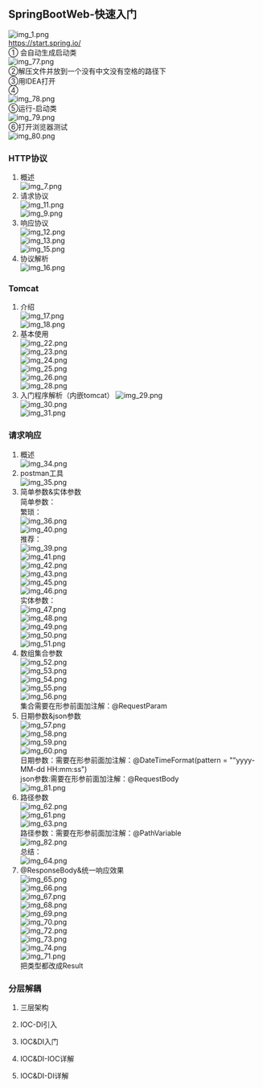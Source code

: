 ##  SpringBootWeb-快速入门  
![img_1.png](img_1.png)    
https://start.spring.io/  
①  会自动生成启动类  
![img_77.png](img_77.png)  
②解压文件并放到一个没有中文没有空格的路径下  
③用IDEA打开  
④  
![img_78.png](img_78.png)  
⑤运行-启动类  
![img_79.png](img_79.png)  
⑥打开浏览器测试  
![img_80.png](img_80.png)  

###  HTTP协议  
1.  概述  
![img_7.png](img_7.png)  
2.  请求协议  
![img_11.png](img_11.png)  
![img_9.png](img_9.png)  
3.  响应协议  
![img_12.png](img_12.png)  
![img_13.png](img_13.png)  
![img_15.png](img_15.png)  
4.  协议解析  
![img_16.png](img_16.png)  
###  Tomcat  
1.  介绍  
![img_17.png](img_17.png)  
![img_18.png](img_18.png)  
2.  基本使用  
![img_22.png](img_22.png)  
![img_23.png](img_23.png)  
![img_24.png](img_24.png)  
![img_25.png](img_25.png)  
![img_26.png](img_26.png)  
![img_28.png](img_28.png)  
3.  入门程序解析（内嵌tomcat） 
![img_29.png](img_29.png)  
![img_30.png](img_30.png)  
![img_31.png](img_31.png)  
###  请求响应  
1.  概述  
![img_34.png](img_34.png)  
2.  postman工具  
![img_35.png](img_35.png)  
3.  简单参数&实体参数  
简单参数：  
繁琐：  
![img_36.png](img_36.png)  
![img_40.png](img_40.png)  
推荐：  
![img_39.png](img_39.png)   
![img_41.png](img_41.png)  
![img_42.png](img_42.png)  
![img_43.png](img_43.png)  
![img_45.png](img_45.png)  
![img_46.png](img_46.png)  
实体参数：  
![img_47.png](img_47.png)   
![img_48.png](img_48.png)  
![img_49.png](img_49.png)  
![img_50.png](img_50.png)  
![img_51.png](img_51.png)  
4.  数组集合参数  
![img_52.png](img_52.png)  
![img_53.png](img_53.png)  
![img_54.png](img_54.png)  
![img_55.png](img_55.png)  
![img_56.png](img_56.png)  
集合需要在形参前面加注解：@RequestParam  
5.  日期参数&json参数  
![img_57.png](img_57.png)  
![img_58.png](img_58.png)  
![img_59.png](img_59.png)  
![img_60.png](img_60.png)  
日期参数：需要在形参前面加注解：@DateTimeFormat(pattern = ""yyyy-MM-dd HH:mm:ss")   
json参数:需要在形参前面加注解：@RequestBody  
![img_81.png](img_81.png)  
6.  路径参数  
![img_62.png](img_62.png)  
![img_61.png](img_61.png)  
![img_63.png](img_63.png)  
路径参数：需要在形参前面加注解：@PathVariable  
![img_82.png](img_82.png)  
总结：  
![img_64.png](img_64.png)  
7.  @ResponseBody&统一响应效果  
![img_65.png](img_65.png)  
![img_66.png](img_66.png)  
![img_67.png](img_67.png)  
![img_68.png](img_68.png)  
![img_69.png](img_69.png)  
![img_70.png](img_70.png)  
![img_72.png](img_72.png)  
![img_73.png](img_73.png)  
![img_74.png](img_74.png)  
![img_71.png](img_71.png)  
把类型都改成Result  
###  分层解耦  
1.  三层架构  

2.  IOC-DI引入  

3.  IOC&DI入门  

4.  IOC&DI-IOC详解  

5.  IOC&DI-DI详解  


 